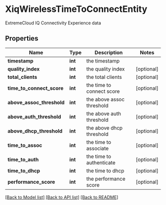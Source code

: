 # XiqWirelessTimeToConnectEntity

ExtremeCloud IQ Connectivity Experience data
## Properties
Name | Type | Description | Notes
------------ | ------------- | ------------- | -------------
**timestamp** | **int** | the timestamp | 
**quality_index** | **int** | the quality index | [optional] 
**total_clients** | **int** | the total clients | [optional] 
**time_to_connect_score** | **int** | the time to connect score | [optional] 
**above_assoc_threshold** | **int** | the above assoc threshold | [optional] 
**above_auth_threshold** | **int** | the above auth threshold | [optional] 
**above_dhcp_threshold** | **int** | the above dhcp threshold | [optional] 
**time_to_assoc** | **int** | the time to associate | [optional] 
**time_to_auth** | **int** | the time to authenticate | [optional] 
**time_to_dhcp** | **int** | the time to dhcp | [optional] 
**performance_score** | **int** | the performance score | [optional] 

[[Back to Model list]](../README.md#documentation-for-models) [[Back to API list]](../README.md#documentation-for-api-endpoints) [[Back to README]](../README.md)


